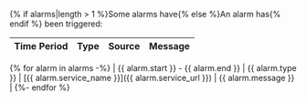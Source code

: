 {% if alarms|length > 1 %}Some alarms have{% else %}An alarm has{% endif %} been triggered:

| Time Period                       | Type           | Source       | Message |
|-----------------------------------|----------------|--------------| --- |
{% for alarm in alarms -%}
| {{ alarm.start }} - {{ alarm.end }} | {{ alarm.type }} | [{{ alarm.service_name }}]({{ alarm.service_url }}) | {{ alarm.message }} |
{%- endfor %}